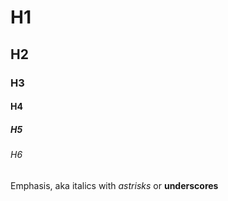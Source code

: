 
# H1
## H2
### H3
#### H4
##### H5
###### H6

Emphasis, aka italics with *astrisks* or __underscores__


